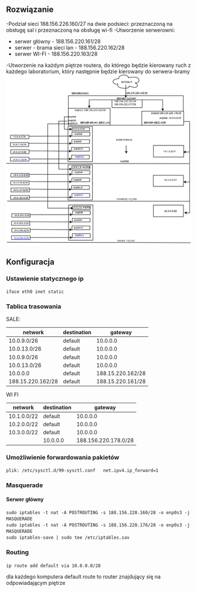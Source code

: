 
## Rozwiązanie
-Podział sieci 188.156.226.160/27 na dwie podsieci: przeznaczoną na obsługę sal i przeznaczoną na obsługę wi-fi
-Utworzenie serwerowni:
* serwer główny - 188.156.220.161/28
* serwer - brama sieci lan - 188.156.220.162/28
* serwer WI-FI - 188.156.220.163/28


-Utworzenie na każdym piętrze routera, do którego będzie kierowany ruch z każdego laboratorium, który następnie będzie kierowany do serwera-bramy
![diagram](Projektsieci.png)

## Konfiguracja

### Ustawienie statycznego ip
 ``iface eth0 inet static``
 
### Tablica trasowania

SALE: 

| network  | destination | gateway|
| ------------- | ------------- | -------------| 
| 10.0.9.0/26 | default  |10.0.0.0|
| 10.0.13.0/26  | default  |10.0.0.0|
| 10.0.9.0/26 | default  |10.0.0.0|
| 10.0.13.0/26  | default  |10.0.0.0|
| 10.0.0.0 | default |188.15.220.162/28 |
| 188.15.220.162/28 | default | 188.15.220.161/28 |

WI FI 

| network  | destination | gateway|
| ------------- | ------------- | -------------|
| 10.1.0.0/22| default| 10.0.0.0 |
| 10.2.0.0/22| default| 10.0.0.0 |
| 10.3.0.0/22| default| 10.0.0.0 |
| |10.0.0.0 | 188.156.220.178.0/28 |

### Umożliwienie forwardowania pakietów 
``plik: /etc/sysctl.d/99-sysctl.conf   net.ipv4.ip_forward=1``



### Masquerade
#### Serwer główny
``sudo iptables -t nat -A POSTROUTING -s 188.156.220.160/28 -o enp0s3 -j MASQUERADE``  
``sudo iptables -t nat -A POSTROUTING -s 188.156.220.176/28 -o enp0s3 -j MASQUERADE``  
``sudo iptables-save | sudo tee /etc/iptables.sav``  


### Routing
``ip route add default via 10.0.0.0/28``

dla każdego komputera default route to router znajdujący się na odpowiadającym piętrze
